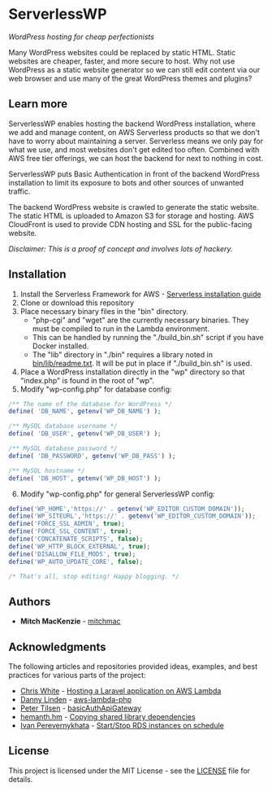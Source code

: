 # ServerlessWP
*WordPress hosting for cheap perfectionists*

Many WordPress websites could be replaced by static HTML. Static websites are cheaper, faster, and more secure to host.
Why not use WordPress as a static website generator so we can still edit content via our web browser and use many of the great WordPress themes and plugins?

## Learn more

ServerlessWP enables hosting the backend WordPress installation, where we add and manage content, on AWS Serverless products so that we don't have to worry about maintaining a server. Serverless means we only pay for what we use, and most websites don't get edited too often. Combined with AWS free tier offerings, we can host the backend for next to nothing in cost.

ServerlessWP puts Basic Authentication in front of the backend WordPress installation to limit its exposure to bots and other sources of unwanted traffic.

The backend WordPress website is crawled to generate the static website. The static HTML is uploaded to Amazon S3 for storage and hosting. AWS CloudFront is used to provide CDN hosting and SSL for the public-facing website.

*Disclaimer: This is a proof of concept and involves lots of hackery.*

## Installation

1. Install the Serverless Framework for AWS - [Serverless installation guide](https://serverless.com/framework/docs/providers/aws/guide/installation/)
2. Clone or download this repository
3. Place necessary binary files in the "bin" directory.
   * "php-cgi" and "wget" are the currently necessary binaries. They must be compiled to run in the Lambda environment.
   * This can be handled by running the "./build_bin.sh" script if you have Docker installed.
   * The "lib" directory in "./bin" requires a library noted in [bin/lib/readme.txt](bin/lib/readme.txt). It will be put in place if "./build_bin.sh" is used.
4. Place a WordPress installation directly in the "wp" directory so that "index.php" is found in the root of "wp".
5. Modify "wp-config.php" for database config:
```php
/** The name of the database for WordPress */
define( 'DB_NAME', getenv('WP_DB_NAME') );

/** MySQL database username */
define( 'DB_USER', getenv('WP_DB_USER') );

/** MySQL database password */
define( 'DB_PASSWORD', getenv('WP_DB_PASS') );

/** MySQL hostname */
define( 'DB_HOST', getenv('WP_DB_HOST') );
```
6. Modify "wp-config.php" for general ServerlessWP config:
```php
define('WP_HOME','https://' . getenv('WP_EDITOR_CUSTOM_DOMAIN'));
define('WP_SITEURL','https://' . getenv('WP_EDITOR_CUSTOM_DOMAIN'));
define('FORCE_SSL_ADMIN', true);
define('FORCE_SSL_CONTENT', true);
define('CONCATENATE_SCRIPTS', false);
define('WP_HTTP_BLOCK_EXTERNAL', true);
define('DISALLOW_FILE_MODS', true);
define('WP_AUTO_UPDATE_CORE', false);

/* That's all, stop editing! Happy blogging. */
```

## Authors

* **Mitch MacKenzie**  - [mitchmac](https://github.com/mitchmac)

## Acknowledgments

The following articles and repositories provided ideas, examples, and best practices for various parts of the project:

* [Chris White](https://github.com/cwhite92) - [Hosting a Laravel application on AWS Lambda](http://cwhite.me/hosting-a-laravel-application-on-aws-lambda/)
* [Danny Linden](https://github.com/dannylinden) - [aws-lambda-php](https://github.com/dannylinden/aws-lambda-php)
* [Peter Tilsen](https://github.com/petertilsen) - [basicAuthApiGateway](https://github.com/petertilsen/basicAuthApiGateway)
* [hemanth.hm](https://github.com/hemanth) - [Copying shared library dependencies](https://h3manth.com/content/copying-shared-library-dependencies)
* [Ivan Perevernykhata](https://github.com/perevernihata) - [Start/Stop RDS instances on schedule](https://www.codeproject.com/Articles/1190194/Start-Stop-RDS-instances-on-schedule)

## License

This project is licensed under the MIT License - see the [LICENSE](LICENSE) file for details.
